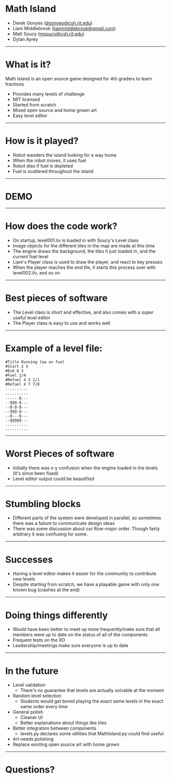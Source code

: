 # Math Island

- Derek Gonyeo (dgonyeo@csh.rit.edu)
- Liam Middlebrook (liammiddlebrook@gmail.com)
- Matt Soucy (msoucy@csh.rit.edu)
- Dylan Ayrey

---

# What is it?

Math Island is an open source game designed for 4th graders to learn fractions

- Provides many levels of challenge
- MIT licensed
- Started from scratch
- Mixed open source and home grown art
- Easy level editor

---

# How is it played?

- Robot wanders the island looking for a way home
- When the robot moves, it uses fuel
- Robot dies if fuel is depleted
- Fuel is scattered throughout the island

---

# DEMO

---

# How does the code work?

- On startup, level001.ilv is loaded in with Soucy's Level class
- Image objects for the different tiles in the map are made at this time
- The engine draws the background, the tiles it just loaded in, and the current fuel level
- Liam's Player class is used to draw the player, and react to key presses
- When the player reaches the end tile, it starts this process over with level002.ilv, and so on

---

# Best pieces of software

- The Level class is short and effective, and also comes with a super useful level editor
- The Player class is easy to use and works well

---

# Example of a level file:

    #Title Running low on fuel
    #Start 2 5
    #End 6 2
    #Fuel 1/4
    #Refuel 4 3 1/1 
    #Refuel 4 7 7/8
    ..........
    ..........
    ......g...
    ..ggg.g...
    ..g.g.g...
    ..ggg.g...
    ..g...g...
    ..ggggg...
    ..........
    ..........

---

# Worst Pieces of software

- Initially there was x-y confusion when the engine loaded in the levels (it's since been fixed)
- Level editor output could be beautified

---

# Stumbling blocks

- Different parts of the system were developed in parallel, so sometimes there was a failure to communicate design ideas
- There was some discussion about our Row-major order. Though fairly arbitrary it was confusing for some.


---

# Successes

- Having a level editor makes it easier for the community to contribute new levels
- Despite starting from scratch, we have a playable game with only one known bug (crashes at the end)

---

# Doing things differently

- Would have been better to meet up more frequently/make sure that all members were up to date on the status of all of the components
- Frequent tests on the XO
- Leadership/meetings make sure everyone is up to date


---

# In the future

- Level validation
	- There's no guarantee that levels are actually solvable at the moment
- Random level selection
	- Students would get bored playing the exact same levels in the exact same order every time
- General polish
	- Cleaner UI
	- Better explanations about things like tiles
- Better integration between components
	- levels.py declares some utilities that MathIsland.py could find useful
- Art needs polishing
- Replace existing open source art with home grown

---

# Questions?
